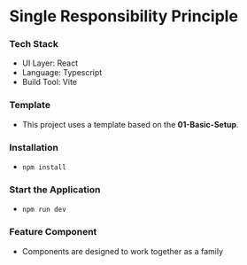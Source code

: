 # Single Responsibility Principle

### Tech Stack

- UI Layer: React
- Language: Typescript
- Build Tool: Vite

### Template
- This project uses a template based on the **01-Basic-Setup**.

### Installation

- `npm install`

### Start the Application

- `npm run dev`


### Feature Component
- Components are designed to work together as a family

